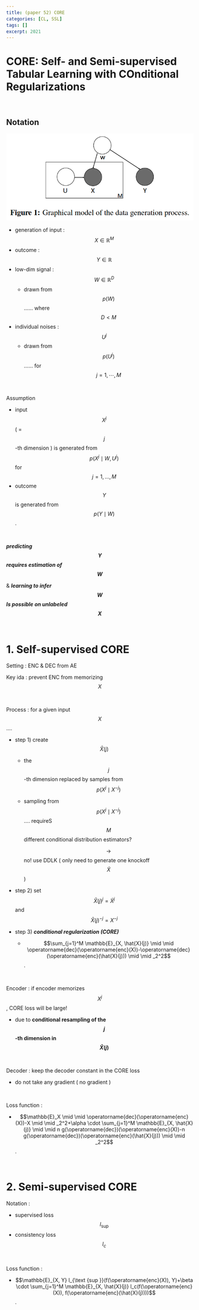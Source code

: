 ```yaml
---
title: (paper 52) CORE
categories: [CL, SSL]
tags: []
excerpt: 2021
---
```




<script src="https://cdn.mathjax.org/mathjax/latest/MathJax.js?config=TeX-AMS-MML_HTMLorMML" type="text/javascript"></script>

# CORE: Self- and Semi-supervised Tabular Learning with COnditional Regularizations

<br>

## Notation

![figure2](/assets/img/cl/img103.png)

- generation of input : $$X \in \mathbb{R}^M$$
- outcome : $$Y \in \mathbb{R}$$
- low-dim signal : $$W \in \mathbb{R}^D$$
  - drawn from $$p(W)$$  …… where $$D<M$$
- individual noises : $$U^j$$
  - drawn from $$p\left(U^j\right)$$ …… for $$j=1, \cdots, M$$

<br>

Assumption

- input $$X^j$$ ( = $$j$$-th dimension ) is generated from $$p\left(X^j \mid W, U^j\right)$$ for $$j=1, \ldots, M$$
- outcome $$Y$$ is generated from $$p(Y \mid W)$$. 

<br>

***predicting $$Y$$ requires estimation of $$W$$***

& ***learning to infer $$W$$ Is possible on unlabeled $$X$$***

<br>

# 1. Self-supervised CORE

Setting : ENC & DEC from AE

Key ida : prevent ENC from memorizing $$X$$

<br>

Process : for a given input $$X$$….

- step 1) create $$\hat{X}(j)$$ 

  - the $$j$$-th dimension replaced by samples from $$p\left(X^j \mid X^{-j}\right)$$

  - sampling from $$p\left(X^j \mid X^{-j}\right)$$ …. requireS $$M$$ different conditional distribution estimators?

    $$\rightarrow$$ no! use DDLK ( only need to generate one knockoff $$\tilde{X}$$ )

- step 2) set $$\hat{X}(j)^j=\tilde{X}^j$$ and $$\hat{X}(j)^{-j}=X^{-j}$$
- step 3) ***conditional regularization (CORE)***
  - $$\sum_{j=1}^M \mathbb{E}_{X, \hat{X}(j)} \mid \mid \operatorname{dec}(\operatorname{enc}(X))-\operatorname{dec}(\operatorname{enc}(\hat{X}(j))) \mid \mid _2^2$$.

<br>

Encoder : if encoder memorizes $$X^{j}$$ , CORE loss will be large!

- due to **conditional resampling of the $$j$$-th dimension in $$\hat{X}(j)$$**

<br>

Decoder : keep the decoder constant in the CORE loss

- do not take any gradient ( no gradient )

<br>

Loss function :

- $$\mathbb{E}_X \mid \mid \operatorname{dec}(\operatorname{enc}(X))-X \mid \mid _2^2+\alpha \cdot \sum_{j=1}^M \mathbb{E}_{X, \hat{X}(j)} \mid \mid n g(\operatorname{dec})(\operatorname{enc}(X))-n g(\operatorname{dec})(\operatorname{enc}(\hat{X}(j))) \mid \mid _2^2$$.

<br>

# 2. Semi-supervised CORE

Notation :

- supervised loss $$l_{\text {sup }}$$ 
- consistency loss $$l_c$$

<br>

Loss function :

- $$\mathbb{E}_{X, Y} l_{\text {sup }}(f(\operatorname{enc}(X)), Y)+\beta \cdot \sum_{j=1}^M \mathbb{E}_{X, \hat{X}(j)} l_c(f(\operatorname{enc}(X)), f(\operatorname{enc}(\hat{X}(j))))$$.
